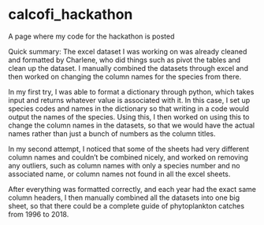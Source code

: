 # calcofi_hackathon
A page where my code for the hackathon is posted

Quick summary:
The excel dataset I was working on was already cleaned and formatted by Charlene, who did things such as pivot the tables and clean up the dataset. I manually combined the datasets through excel and then worked on changing the column names for the species from there. 

In my first try, I was able to format a dictionary through python, which takes input and returns whatever value is associated with it. In this case, I set up species codes and names in the dictionary so that writing in a code would output the names of the species. Using this, I then worked on using this to change the column names in the datasets, so that we would have the actual names rather than just a bunch of numbers as the column titles. 

In my second attempt, I noticed that some of the sheets had very different column names and couldn’t be combined nicely, and worked on removing any outliers, such as column names with only a species number and no associated name, or column names not found in all the excel sheets.

After everything was formatted correctly, and each year had the exact same column headers, I then manually combined all the datasets into one big sheet, so that there could be a complete guide of phytoplankton catches from 1996 to 2018. 

